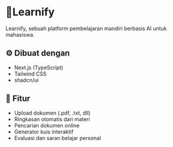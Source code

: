 # 📕Learnify

Learnify, sebuah platform pembelajaran mandiri berbasis AI untuk mahasiswa.

## ⚙ Dibuat dengan

* Next.js (TypeScript)
* Tailwind CSS
* shadcn/ui

## 🔧 Fitur

* Upload dokumen (.pdf, .txt, dll)
* Ringkasan otomatis dari materi
* Pencarian dokumen online
* Generator kuis interaktif
* Evaluasi dan saran belajar personal
